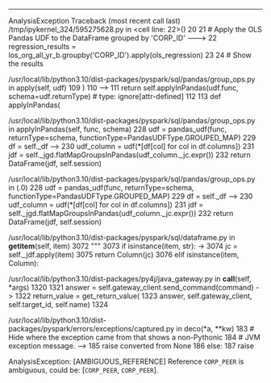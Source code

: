 ---------------------------------------------------------------------------
AnalysisException                         Traceback (most recent call last)
/tmp/ipykernel_324/595275628.py in <cell line: 22>()
     20 
     21 # Apply the OLS Pandas UDF to the DataFrame grouped by 'CORP_ID'
---> 22 regression_results = los_org_all_yr_b.groupby('CORP_ID').apply(ols_regression)
     23 
     24 # Show the results

/usr/local/lib/python3.10/dist-packages/pyspark/sql/pandas/group_ops.py in apply(self, udf)
    109         )
    110 
--> 111         return self.applyInPandas(udf.func, schema=udf.returnType)  # type: ignore[attr-defined]
    112 
    113     def applyInPandas(

/usr/local/lib/python3.10/dist-packages/pyspark/sql/pandas/group_ops.py in applyInPandas(self, func, schema)
    228         udf = pandas_udf(func, returnType=schema, functionType=PandasUDFType.GROUPED_MAP)
    229         df = self._df
--> 230         udf_column = udf(*[df[col] for col in df.columns])
    231         jdf = self._jgd.flatMapGroupsInPandas(udf_column._jc.expr())
    232         return DataFrame(jdf, self.session)

/usr/local/lib/python3.10/dist-packages/pyspark/sql/pandas/group_ops.py in <listcomp>(.0)
    228         udf = pandas_udf(func, returnType=schema, functionType=PandasUDFType.GROUPED_MAP)
    229         df = self._df
--> 230         udf_column = udf(*[df[col] for col in df.columns])
    231         jdf = self._jgd.flatMapGroupsInPandas(udf_column._jc.expr())
    232         return DataFrame(jdf, self.session)

/usr/local/lib/python3.10/dist-packages/pyspark/sql/dataframe.py in __getitem__(self, item)
   3072         """
   3073         if isinstance(item, str):
-> 3074             jc = self._jdf.apply(item)
   3075             return Column(jc)
   3076         elif isinstance(item, Column):

/usr/local/lib/python3.10/dist-packages/py4j/java_gateway.py in __call__(self, *args)
   1320 
   1321         answer = self.gateway_client.send_command(command)
-> 1322         return_value = get_return_value(
   1323             answer, self.gateway_client, self.target_id, self.name)
   1324 

/usr/local/lib/python3.10/dist-packages/pyspark/errors/exceptions/captured.py in deco(*a, **kw)
    183                 # Hide where the exception came from that shows a non-Pythonic
    184                 # JVM exception message.
--> 185                 raise converted from None
    186             else:
    187                 raise

AnalysisException: [AMBIGUOUS_REFERENCE] Reference `CORP_PEER` is ambiguous, could be: [`CORP_PEER`, `CORP_PEER`].


